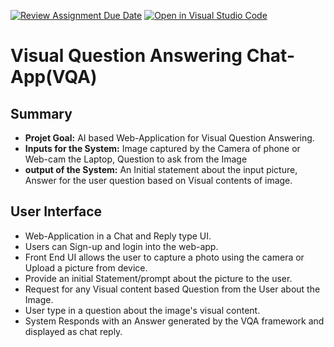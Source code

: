 [![Review Assignment Due Date](https://classroom.github.com/assets/deadline-readme-button-24ddc0f5d75046c5622901739e7c5dd533143b0c8e959d652212380cedb1ea36.svg)](https://classroom.github.com/a/OY89YSx0)
[![Open in Visual Studio Code](https://classroom.github.com/assets/open-in-vscode-718a45dd9cf7e7f842a935f5ebbe5719a5e09af4491e668f4dbf3b35d5cca122.svg)](https://classroom.github.com/online_ide?assignment_repo_id=11767316&assignment_repo_type=AssignmentRepo)


# Visual Question Answering Chat-App(VQA)

## Summary

* **Projet Goal:** AI based Web-Application for Visual Question Answering.
* **Inputs for the System:** Image captured by the Camera of phone or Web-cam the Laptop, Question to ask from the Image
* **output of the System:** An Initial statement about the input picture, Answer for the user question based on Visual contents of image.

## User Interface

* Web-Application in a Chat and Reply type UI.
* Users can Sign-up and login into the web-app.
* Front End UI allows the user to capture a photo using the camera or Upload a picture from device.
* Provide an initial Statement/prompt about the picture to the user.
* Request for any Visual content based Question from the User about the Image.
* User type in a question about the image's visual content. 
* System Responds with an Answer generated by the VQA framework and displayed as chat reply.



